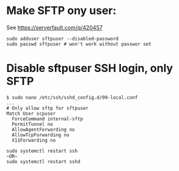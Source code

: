 # Make SFTP ony user:
See https://serverfault.com/q/420457
```
sudo adduser sftpuser --disabled-password
sudo passwd sftpuser # won't work without passwor set
```
# Disable sftpuser SSH login, only SFTP

```
$ sudo nano /etc/ssh/sshd_config.d/99-local.conf
...
# Only allow sftp for sftpuser
Match User scpuser
  ForceCommand internal-sftp
  PermitTunnel no
  AllowAgentForwarding no
  AllowTcpForwarding no
  X11Forwarding no
```

```
sudo systemctl restart ssh
~OR~
sudo systemctl restart sshd
```
